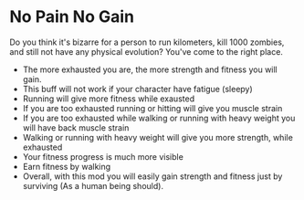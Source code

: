 # No Pain No Gain
Do you think it's bizarre for a person to run kilometers, kill 1000 zombies, and still not have any physical evolution? You've come to the right place.
- The more exhausted you are, the more strength and fitness you will gain.
- This buff will not work if your character have fatigue (sleepy)
- Running will give more fitness while exausted
- If you are too exhausted running or hitting will give you muscle strain
- If you are too exhausted while walking or running with heavy weight you will have back muscle strain
- Walking or running with heavy weight will give you more strength, while exhausted
- Your fitness progress is much more visible
- Earn fitness by walking
- Overall, with this mod you will easily gain strength and fitness just by surviving (As a human being should).
